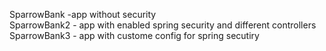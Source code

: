 SparrowBank -app without security	
SparrowBank2 - app with enabled spring security and different controllers	
SparrowBank3 - app with custome config for spring secutiry
